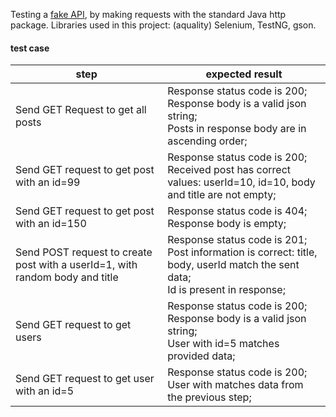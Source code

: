 Testing a [fake API](https://jsonplaceholder.typicode.com/), by making requests with the standard Java http package. 
Libraries used in this project: (aquality) Selenium, TestNG, gson. 

#### test case
|  step | expected result  |
| ------------ | ------------ |
| Send GET Request to get all posts | Response status code is 200;<br> Response body is a valid json string;<br> Posts in response body are in ascending order; |
| Send GET request to get post with an id=99 | Response status code is 200;<br> Received post has correct values: userId=10, id=10, body and title are not empty; |
| Send GET request to get post with an id=150 | Response status code is 404; <br> Response body is empty; |
| Send POST request to create post with a userId=1, with random body and title | Response status code is 201;<br> Post information is correct: title, body, userId match the sent data;<br> Id is present in response;|
|Send GET request to get users | Response status code is 200; <br> Response body is a valid json string;<br>User with id=5 matches provided data;|
| Send GET request to get user with an id=5 | Response status code is 200; <br> User with matches data from the previous step;
